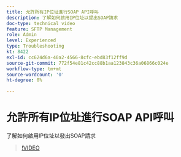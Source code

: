 ```yaml
---
title: 允許所有IP位址進行SOAP API呼叫
description: 了解如何啟用IP位址以提出SOAP請求
doc-type: technical video
feature: SFTP Management
role: Admin
level: Experienced
type: Troubleshooting
kt: 8422
exl-id: cc624d6a-40a2-4566-8cfc-ebd83f12ff9d
source-git-commit: 772f54e81c42cc88b1aa123843c36a06866c024e
workflow-type: tm+mt
source-wordcount: '0'
ht-degree: 0%

---
```


# 允許所有IP位址進行SOAP API呼叫

了解如何啟用IP位址以發出SOAP請求

>[!VIDEO](https://video.tv.adobe.com/v/335978?quality=12)
